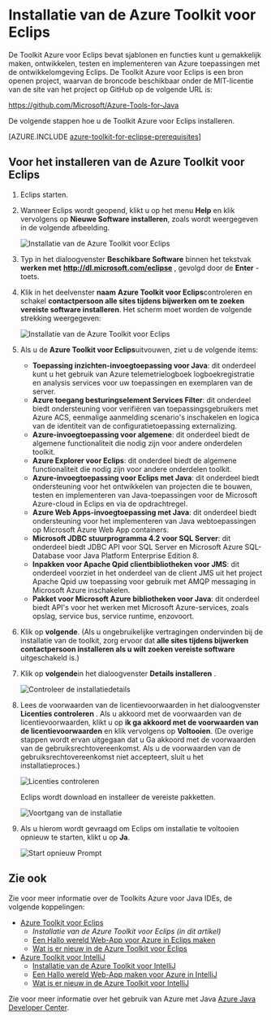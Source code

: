 <properties
    pageTitle="Installatie van de Azure Toolkit voor Eclips | Microsoft Azure"
    description="Informatie over het installeren van de Azure Toolkit voor Eclips."
    services=""
    documentationCenter="java"
    authors="rmcmurray"
    manager="wpickett"
    editor=""/>

<tags
    ms.service="multiple"
    ms.workload="na"
    ms.tgt_pltfrm="multiple"
    ms.devlang="Java"
    ms.topic="article"
    ms.date="08/11/2016" 
    ms.author="robmcm"/>

<!-- Legacy MSDN URL = https://msdn.microsoft.com/library/azure/hh690946.aspx -->

# <a name="installing-the-azure-toolkit-for-eclipse"></a>Installatie van de Azure Toolkit voor Eclips

De Toolkit Azure voor Eclips bevat sjablonen en functies kunt u gemakkelijk maken, ontwikkelen, testen en implementeren van Azure toepassingen met de ontwikkelomgeving Eclips. De Toolkit Azure voor Eclips is een bron openen project, waarvan de broncode beschikbaar onder de MIT-licentie van de site van het project op GitHub op de volgende URL is:

<https://github.com/Microsoft/Azure-Tools-for-Java>

De volgende stappen hoe u de Toolkit Azure voor Eclips installeren.

[AZURE.INCLUDE [azure-toolkit-for-eclipse-prerequisites](../includes/azure-toolkit-for-eclipse-prerequisites.md)]

## <a name="to-install-the-azure-toolkit-for-eclipse"></a>Voor het installeren van de Azure Toolkit voor Eclips

1. Eclips starten.

1. Wanneer Eclips wordt geopend, klikt u op het menu **Help** en klik vervolgens op **Nieuwe Software installeren**, zoals wordt weergegeven in de volgende afbeelding.

    ![Installatie van de Azure Toolkit voor Eclips][01]

1. Typ in het dialoogvenster **Beschikbare Software** binnen het tekstvak **werken met** **http://dl.microsoft.com/eclipse** , gevolgd door de **Enter** -toets.

1. Klik in het deelvenster **naam** **Azure Toolkit voor Eclips**controleren en schakel **contactpersoon alle sites tijdens bijwerken om te zoeken vereiste software installeren**. Het scherm moet worden de volgende strekking weergegeven:

    ![Installatie van de Azure Toolkit voor Eclips][02]

1. Als u de **Azure Toolkit voor Eclips**uitvouwen, ziet u de volgende items:

    * **Toepassing inzichten-invoegtoepassing voor Java**: dit onderdeel kunt u het gebruik van Azure telemetrielogboek logboekregistratie en analysis services voor uw toepassingen en exemplaren van de server.
    * **Azure toegang besturingselement Services Filter**: dit onderdeel biedt ondersteuning voor verifiëren van toepassingsgebruikers met Azure ACS, eenmalige aanmelding scenario's inschakelen en logica van de identiteit van de configuratietoepassing externalizing.
    * **Azure-invoegtoepassing voor algemene**: dit onderdeel biedt de algemene functionaliteit die nodig zijn voor andere onderdelen toolkit.
    * **Azure Explorer voor Eclips**: dit onderdeel biedt de algemene functionaliteit die nodig zijn voor andere onderdelen toolkit.
    * **Azure-invoegtoepassing voor Eclips met Java**: dit onderdeel biedt ondersteuning voor het ontwikkelen van projecten die te bouwen, testen en implementeren van Java-toepassingen voor de Microsoft Azure-cloud in Eclips en via de opdrachtregel.
    * **Azure Web Apps-invoegtoepassing met Java**: dit onderdeel biedt ondersteuning voor het implementeren van Java webtoepassingen op Microsoft Azure Web App containers.
    * **Microsoft JDBC stuurprogramma 4.2 voor SQL Server**: dit onderdeel biedt JDBC API voor SQL Server en Microsoft Azure SQL-Database voor Java Platform Enterprise Edition 8.
    * **Inpakken voor Apache Qpid clientbibliotheken voor JMS**: dit onderdeel voorziet in het onderdeel van de client JMS uit het project Apache Qpid uw toepassing voor gebruik met AMQP messaging in Microsoft Azure inschakelen.
    * **Pakket voor Microsoft Azure bibliotheken voor Java**: dit onderdeel biedt API's voor het werken met Microsoft Azure-services, zoals opslag, service bus, service runtime, enzovoort.

1. Klik op **volgende**. (Als u ongebruikelijke vertragingen ondervinden bij de installatie van de toolkit, zorg ervoor dat **alle sites tijdens bijwerken contactpersoon installeren als u wilt zoeken vereiste software** uitgeschakeld is.)

1. Klik op **volgende**in het dialoogvenster **Details installeren** .

    ![Controleer de installatiedetails][03]

1. Lees de voorwaarden van de licentievoorwaarden in het dialoogvenster **Licenties controleren** . Als u akkoord met de voorwaarden van de licentievoorwaarden, klikt u op **ik ga akkoord met de voorwaarden van de licentievoorwaarden** en klik vervolgens op **Voltooien**. (De overige stappen wordt ervan uitgegaan dat u Ga akkoord met de voorwaarden van de gebruiksrechtovereenkomst. Als u de voorwaarden van de gebruiksrechtovereenkomst niet accepteert, sluit u het installatieproces.)

    ![Licenties controleren][04]

    Eclips wordt download en installeer de vereiste pakketten.

    ![Voortgang van de installatie][05]

1. Als u hierom wordt gevraagd om Eclips om installatie te voltooien opnieuw te starten, klikt u op **Ja**.

    ![Start opnieuw Prompt][06]

## <a name="see-also"></a>Zie ook

Zie voor meer informatie over de Toolkits Azure voor Java IDEs, de volgende koppelingen:

- [Azure Toolkit voor Eclips]
  - *Installatie van de Azure Toolkit voor Eclips (in dit artikel)*
  - [Een Hallo wereld Web-App voor Azure in Eclips maken]
  - [Wat is er nieuw in de Azure Toolkit voor Eclips]
- [Azure Toolkit voor IntelliJ]
  - [Installatie van de Azure Toolkit voor IntelliJ]
  - [Een Hallo wereld Web-App maken voor Azure in IntelliJ]
  - [Wat is er nieuw in de Azure Toolkit voor IntelliJ]

Zie voor meer informatie over het gebruik van Azure met Java [Azure Java Developer Center].

<!-- URL List -->

[Azure Toolkit voor Eclips]: ./azure-toolkit-for-eclipse.md
[Azure Toolkit voor IntelliJ]: ./azure-toolkit-for-intellij.md
[Een Hallo wereld Web-App voor Azure in Eclips maken]: ./app-service-web/app-service-web-eclipse-create-hello-world-web-app.md
[Een Hallo wereld Web-App maken voor Azure in IntelliJ]: ./app-service-web/app-service-web-intellij-create-hello-world-web-app.md
[Installing the Azure Toolkit for Eclipse]: ./azure-toolkit-for-eclipse-installation.md
[Installatie van de Azure Toolkit voor IntelliJ]: ./azure-toolkit-for-intellij-installation.md
[Wat is er nieuw in de Azure Toolkit voor Eclips]: ./azure-toolkit-for-eclipse-whats-new.md
[Wat is er nieuw in de Azure Toolkit voor IntelliJ]: ./azure-toolkit-for-intellij-whats-new.md

[Azure Java Developer Center]: https://azure.microsoft.com/develop/java/

<!-- IMG List -->

[01]: ./media/azure-toolkit-for-eclipse-installation/eclipse-installation-01.png
[02]: ./media/azure-toolkit-for-eclipse-installation/eclipse-installation-02.png
[03]: ./media/azure-toolkit-for-eclipse-installation/eclipse-installation-03.png
[04]: ./media/azure-toolkit-for-eclipse-installation/eclipse-installation-04.png
[05]: ./media/azure-toolkit-for-eclipse-installation/eclipse-installation-05.png
[06]: ./media/azure-toolkit-for-eclipse-installation/eclipse-installation-06.png

